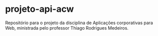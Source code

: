 # projeto-api-acw
Repositório para o projeto da disciplina de Aplicações corporativas para Web, ministrada pelo professor Thiago Rodrigues Medeiros.
